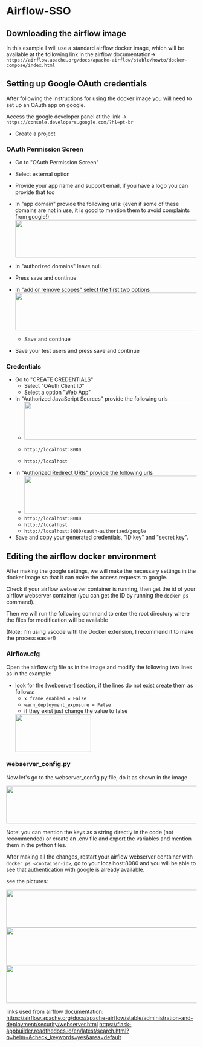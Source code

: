 # Airflow-SSO

## Downloading the airflow image
In this example I will use a standard airflow docker image, which will be available at the following link in the airflow documentation->
`https://airflow.apache.org/docs/apache-airflow/stable/howto/docker-compose/index.html`


## Setting up Google OAuth credentials
After following the instructions for using the docker image you will need to set up an OAuth app on google.


Access the google developer panel at the link ->
`https://console.developers.google.com/?hl=pt-br`

- Create a project
### OAuth Permission Screen
- Go to "OAuth Permission Screen"
 - Select external option
 - Provide your app name and support email, if you have a logo you can provide that too
 - In "app domain" provide the following urls:
    (even if some of these domains are not in use, it is good to mention them to avoid complaints from google!)
    <img src="https://user-images.githubusercontent.com/63692868/229544149-65c5bdea-20d3-4aeb-b775-dcf52bbd2301.png" height="100px" width="720px" />
 
 - In "authorized domains" leave null.
 - Press save and continue
 - In "add or remove scopes" select the first two options
    <img src="https://user-images.githubusercontent.com/63692868/229545601-f0325189-3e47-451a-bc21-56cac9c0379f.png" height="100px" width="720px" />
    - Save and continue
 
 - Save your test users and press save and continue

### Credentials
 - Go to "CREATE CREDENTIALS"
   - Select "OAuth Client ID"
   - Select a option "Web App"
 - In "Authorized JavaScript Sources" provide the following urls
    - <img src="https://user-images.githubusercontent.com/63692868/229549221-414a37c8-0eda-45a1-9b8c-0434325138c5.png" height="100px" width="720px" />

    - `http://localhost:8080`
    - `http://localhost`
 - In "Authorized Redirect URIs" provide the following urls
    -  <img src="https://user-images.githubusercontent.com/63692868/229549935-94ea0957-f364-4cb2-84b5-26fde0702706.png" height="100px" width="720px" />
    - `http://localhost:8080`
    - `http://localhost`
    - `http://localhost:8080/oauth-authorized/google`
- Save and copy your generated credentials, "ID key" and "secret key".


## Editing the airflow docker environment


After making the google settings, we will make the necessary settings in the docker image so that it can make the access requests to google.

Check if your airflow webserver container is running, then get the id of your airflow webserver container (you can get the ID by running the `docker ps` command).

Then we will run the following command to enter the root directory where the files for modification will be available

(Note: I'm using vscode with the Docker extension, I recommend it to make the process easier!)
### AIrflow.cfg
Open the airflow.cfg file as in the image and modify the following two lines as in the example:
 
 - look for the [webserver] section, if the lines do not exist create them as follows:
    - `x_frame_enabled = False`
    - `warn_deployment_exposure = False`
    - if they exist just change the value to false
    <img src="https://user-images.githubusercontent.com/63692868/229558161-3daa3188-ba5e-464b-a3e7-16a5449bf971.png" height="100px" width="200px" />


### webserver_config.py

Now let's go to the webserver_config.py file, do it as shown in the image

<img src="https://user-images.githubusercontent.com/63692868/229562278-5db88561-2f6d-474a-a385-7f1562d2b730.png" height="100px" width="720px" />

Note: you can mention the keys as a string directly in the code (not recommended) or create an .env file and export the variables and mention them in the python files.


After making all the changes, restart your airflow webserver container with `docker ps <container-id>`, go to your localhost:8080 and you will be able to see that authentication with google is already available.

see the pictures:

<img src="https://user-images.githubusercontent.com/63692868/229563486-13653bb8-d8e6-43c5-bfd0-75bca1972dba.png" height="100px" width="720px" />
<img src="https://user-images.githubusercontent.com/63692868/229563570-8f6b20ee-0ecc-4c16-96e4-4d8bbf70ddf6.png" height="100px" width="720px" />
<img src="https://user-images.githubusercontent.com/63692868/229563686-344d9c94-4589-49c8-a9ce-867446044f21.png" height="100px" width="720px" />




links used from airflow documentation:
https://airflow.apache.org/docs/apache-airflow/stable/administration-and-deployment/security/webserver.html
https://flask-appbuilder.readthedocs.io/en/latest/search.html?q=helm+&check_keywords=yes&area=default